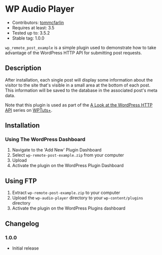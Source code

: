 # WP Audio Player
* Contributors: [tommcfarlin](http://profiles.wordpress.org/tommcfarlin)
* Requires at least: 3.5
* Tested up to: 3.5.2
* Stable tag: 1.0.0

`wp_remote_post_example` is a simple plugin used to demonstrate how to take advantage of the WordPress HTTP API for submitting post requests.

## Description

After installation, each single post will display some information about the visitor to the site that's visible in a small area at the bottom of each post. This information will be saved to the database in the associated post's meta data.

Note that this plugin is used as part of the [A Look at the WordPress HTTP API](http://wp.tutsplus.com/series/a-look-at-the-wordpress-http-api/) series on [WPTuts+](http://wp.tutsplus.com/).

## Installation

### Using The WordPress Dashboard

1. Navigate to the 'Add New' Plugin Dashboard
2. Select `wp-remote-post-example.zip` from your computer
3. Upload
4. Activate the plugin on the WordPress Plugin Dashboard

## Using FTP

1. Extract `wp-remote-post-example.zip` to your computer
2. Upload the `wp-audio-player` directory to your `wp-content/plugins` directory
3. Activate the plugin on the WordPress Plugins dashboard

## Changelog

### 1.0.0

* Initial release